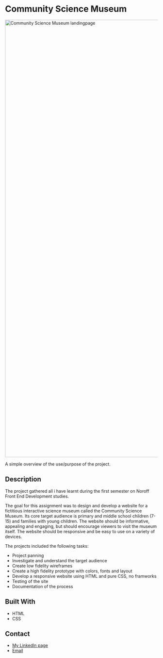 # Community Science Museum

<img width="1440" alt="Community Science Museum landingpage" src="https://user-images.githubusercontent.com/89157761/170948078-98f6253c-df26-41fa-aa08-da2ede2de89a.png">

A simple overview of the use/purpose of the project.

## Description

The project gathered all i have learnt during the first semester on Noroff Front End Development studies.

The goal for this assignment was to design and develop a website for a fictitious interactive science museum called the Community Science Museum. Its core target audience is primary and middle school children (7-15) and families with young children. The website should be informative, appealing and engaging, but should encourage viewers to visit the museum itself. The website should be responsive and be easy to use on a variety of devices.


The projects included the following tasks:

- Project panning
- Investigate and understand the target audience
- Create low fidelity wireframes
- Create a high fidelity prototype with colors, fonts and layout
- Develop a responsive website using HTML and pure CSS, no framworks
- Testing of the site
- Documentation of the process

## Built With

- HTML
- CSS

## Contact

- [My LinkedIn page](www.linkedin.com/in/may-tove-hovdal-24b406153)
- [Email](maytoveh@gmail.com)
